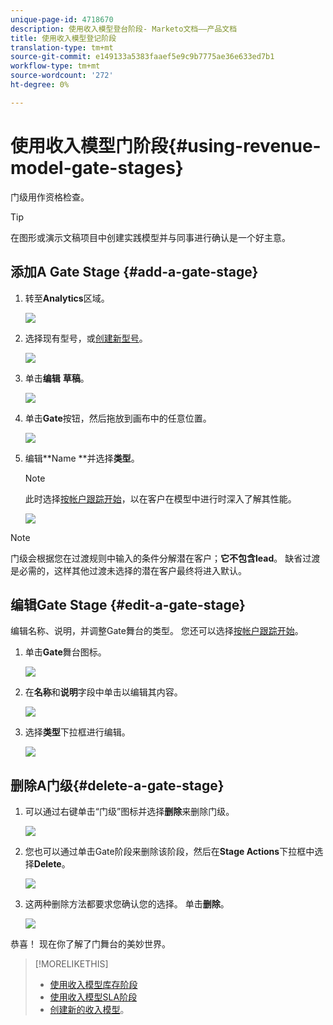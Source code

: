 ```yaml
---
unique-page-id: 4718670
description: 使用收入模型登台阶段- Marketo文档——产品文档
title: 使用收入模型登记阶段
translation-type: tm+mt
source-git-commit: e149133a5383faaef5e9c9b7775ae36e633ed7b1
workflow-type: tm+mt
source-wordcount: '272'
ht-degree: 0%

---
```



# 使用收入模型门阶段{#using-revenue-model-gate-stages}

门级用作资格检查。

>[!TIP]
>
>在图形或演示文稿项目中创建实践模型并与同事进行确认是一个好主意。

## 添加A Gate Stage {#add-a-gate-stage}

1. 转至&#x200B;**Analytics**&#x200B;区域。

   ![](assets/image2015-4-27-23-3a27-3a43.png)

1. 选择现有型号，或[创建新型号](create-a-new-revenue-model.md)。

   ![](assets/image2015-4-27-15-3a6-3a30.png)

1. 单击&#x200B;**编辑** **草稿**。

   ![](assets/image2015-4-27-12-3a10-3a49.png)

1. 单击&#x200B;**Gate**&#x200B;按钮，然后拖放到画布中的任意位置。

   ![](assets/image2015-4-27-16-3a54-3a19.png)

1. 编辑**Name **并选择&#x200B;**类型**。

   >[!NOTE]
   >
   >此时选择[按帐户跟踪开始](start-tracking-by-account-in-the-revenue-modeler.md)，以在客户在模型中进行时深入了解其性能。

   ![](assets/image2015-4-28-12-3a1-3a7.png)

>[!NOTE]
>
>门级会根据您在过渡规则中输入的条件分解潜在客户；**它不包含lead**。 缺省过渡是必需的，这样其他过渡未选择的潜在客户最终将进入默认。

## 编辑Gate Stage {#edit-a-gate-stage}

编辑名称、说明，并调整Gate舞台的类型。 您还可以选择[按帐户跟踪开始](start-tracking-by-account-in-the-revenue-modeler.md)。

1. 单击&#x200B;**Gate**&#x200B;舞台图标。

   ![](assets/image2015-4-27-17-3a11-3a41.png)

1. 在&#x200B;**名称**&#x200B;和&#x200B;**说明**&#x200B;字段中单击以编辑其内容。

   ![](assets/image2015-4-28-12-3a17-3a22.png)

1. 选择&#x200B;**类型**&#x200B;下拉框进行编辑。

   ![](assets/image2015-4-27-17-3a14-3a7.png)

## 删除A门级{#delete-a-gate-stage}

1. 可以通过右键单击“门级”图标并选择&#x200B;**删除**&#x200B;来删除门级。

   ![](assets/image2015-4-28-12-3a30-3a19.png)

1. 您也可以通过单击Gate阶段来删除该阶段，然后在&#x200B;**Stage Actions**&#x200B;下拉框中选择&#x200B;**Delete**。

   ![](assets/image2015-4-28-12-3a56-3a28.png)

1. 这两种删除方法都要求您确认您的选择。 单击&#x200B;**删除**。

   ![](assets/image2015-4-28-12-3a52-3a22.png)

恭喜！ 现在你了解了门舞台的美妙世界。

>[!MORELIKETHIS]
>
>* [使用收入模型库存阶段](using-revenue-model-inventory-stages.md)
>* [使用收入模型SLA阶段](using-revenue-model-sla-stages.md)
>* [创建新的收入模型](create-a-new-revenue-model.md)。

>




